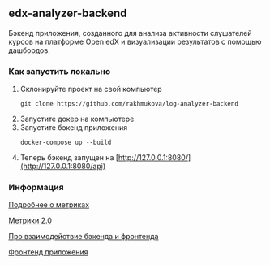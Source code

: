 ## edx-analyzer-backend
Бэкенд приложения, созданного для анализа активности слушателей курсов на платформе Open edX и визуализации результатов с помощью дашбордов.

### Как запустить локально
1) Склонируйте проект на свой компьютер
   ```shell
   git clone https://github.com/rakhmukova/log-analyzer-backend
   ```
2) Запустите докер на компьютере 
3) Запустите бэкенд приложения
   ```shell
   docker-compose up --build
   ```
4) Теперь бэкенд запущен на [http://127.0.0.1:8080/](http://127.0.0.1:8080/api)

### Информация
[Подробнее о метриках](https://docs.google.com/document/d/10p5zKWXnF2LRT2V9M0zCFXjcEkOsdYNRg663pmJx4bI/edit?usp=sharing)

[Метрики 2.0](https://docs.google.com/document/d/1fK1YRyhjA9Jk65wHtvGzJ6kzYsaAdmHQfCPCYVNV5KI/edit)

[Про взаимодействие бэкенда и фронтенда](https://docs.google.com/document/d/12UsrKIvRo4tvwa5YWXt0ZjV7coVRl17Oxk8NFT5CLh4/edit)

[Фронтенд приложения](https://github.com/Barsegyan-Arevik/log-analyzer-frontend)
